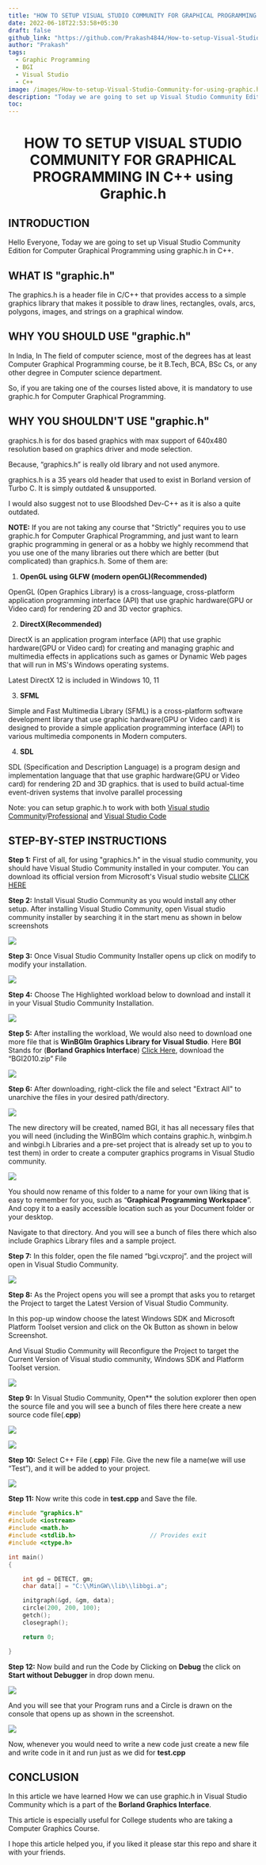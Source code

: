 ```yaml
---
title: "HOW TO SETUP VISUAL STUDIO COMMUNITY FOR GRAPHICAL PROGRAMMING IN C++ using Graphic.h"
date: 2022-06-18T22:53:58+05:30
draft: false
github_link: "https://github.com/Prakash4844/How-to-setup-Visual-Studio-Community-for-using-graphic.h-with-CPP"
author: "Prakash"
tags:
  - Graphic Programming
  - BGI
  - Visual Studio
  - C++
image: /images/How-to-setup-Visual-Studio-Community-for-using-graphic.h-with-CPP/Thumb.jpg
description: "Today we are going to set up Visual Studio Community Edition for Computer Graphical Programming using graphic.h in C++."
toc: 
---
```


<h1 align="center"> HOW TO SETUP VISUAL STUDIO COMMUNITY FOR GRAPHICAL PROGRAMMING IN C++ using Graphic.h</h1>

## **INTRODUCTION**
Hello Everyone, Today we are going to set up Visual Studio Community Edition for Computer Graphical Programming using graphic.h in C++. 

## **WHAT IS "graphic.h"** 
The graphics.h is a header file in C/C++ that provides access to a simple graphics library that makes it possible to draw lines, rectangles, ovals, arcs, polygons, images, and strings on a graphical window.

## **WHY YOU SHOULD USE "graphic.h"** 
In India, In The field of computer science, most of the degrees has at least Computer Graphical Programming course, be it B.Tech, BCA, BSc Cs, or any other degree in Computer science department.

So, if you are taking one of the courses listed above, it is mandatory to use graphic.h for Computer Graphical Programming. 

## **WHY YOU SHOULDN'T USE  "graphic.h"** 
graphics.h is for dos based graphics with max support of 640x480 resolution based on graphics driver and mode selection.

Because, “graphics.h” is really old library and not used anymore. 

graphics.h is a 35 years old header that used to exist in Borland version of Turbo C. It is simply outdated & unsupported. 

I would also suggest not to use Bloodshed Dev-C++ as it is also a quite outdated.


**NOTE:** If you are not taking any course that "Strictly" requires you to use graphic.h for Computer Graphical Programming, and just want to learn graphic programming in general or as a hobby we highly recommend that you use one of the many libraries out there which are better (but complicated) than graphics.h. Some of them are:


1. **OpenGL using GLFW (modern openGL)(Recommended)**

OpenGL (Open Graphics Library) is a cross-language, cross-platform application programming interface (API) that use graphic hardware(GPU or Video card) for rendering 2D and 3D vector graphics.

2. **DirectX(Recommended)**

DirectX is an application program interface (API) that use graphic hardware(GPU or Video card) for creating and managing graphic and multimedia effects in applications such as games or Dynamic Web pages that will run in MS's Windows operating systems.

Latest DirectX 12 is included in Windows 10, 11

3. **SFML**

Simple and Fast Multimedia Library (SFML) is a cross-platform software development library that use graphic hardware(GPU or Video card) it is designed to provide a simple application programming interface (API) to various multimedia components in Modern computers.

4. **SDL**

SDL (Specification and Description Language) is a program design and implementation language that that use graphic hardware(GPU or Video card) for rendering 2D and 3D graphics. that is used to build actual-time event-driven systems that involve parallel processing 

Note: you can setup graphic.h to work with both [Visual studio Community](https://visualstudio.microsoft.com/vs/community/)/[Professional](https://visualstudio.microsoft.com/vs/professional/) and [Visual Studio Code](https://code.visualstudio.com/)

## **STEP-BY-STEP INSTRUCTIONS**
**Step 1:** First of all, for using "graphics.h" in the visual studio community, you should have Visual Studio Community installed in your computer. You can download its official version from Microsoft's Visual studio website [CLICK HERE](https://visualstudio.microsoft.com/vs/community/)

**Step 2:** Install Visual Studio Community as you would install any other setup. After installing Visual Studio Community, open Visual studio community installer by searching it in the start menu as shown in below screenshots

![](/images/How-to-setup-Visual-Studio-Community-for-using-graphic.h-with-CPP/media/Open_VSCOmmunity.jpg)

**Step 3:** Once Visual Studio Community Installer opens up click on modify to modify your installation.

![](/images/How-to-setup-Visual-Studio-Community-for-using-graphic.h-with-CPP/media/VSCOmmunity_Installer_Modify.jpg)


**Step 4:** Choose The Highlighted workload below to download and install it in your Visual Studio Community Installation.

![](/images/How-to-setup-Visual-Studio-Community-for-using-graphic.h-with-CPP/media/Workload.png)

**Step 5:** After installing the workload, We would also need to download one more file that is **WinBGIm Graphics Library for Visual Studio**. Here **BGI** Stands for (**Borland Graphics Interface**) [Click Here](https://home.cs.colorado.edu/~main/bgi/visual/), download the “BGI2010.zip” File

![](/images/How-to-setup-Visual-Studio-Community-for-using-graphic.h-with-CPP/media/Download_winBGI.jpg)

**Step 6:** After downloading, right-click the file and select "Extract All" to unarchive the files in your desired path/directory.  

![](/images/How-to-setup-Visual-Studio-Community-for-using-graphic.h-with-CPP/media/Extract_winBGI.jpg)

The new directory will be created, named BGI, it has all necessary files that you will need (including the WinBGIm which contains graphic.h, winbgim.h and winbgi.h Libraries and a pre-set project that is already set up to you to test them) in order to create a computer graphics programs in Visual Studio community. 

![](/images/How-to-setup-Visual-Studio-Community-for-using-graphic.h-with-CPP/media/Graphics_Workspace.jpg)


You should now rename of this folder to a name for your own liking that is easy to remember for you, such as “**Graphical Programming Workspace**”. And copy it to a easily accessible location such as your Document folder or your desktop. 


Navigate to that directory. And you will see a bunch of files there which also include Graphics Library files and a sample project.


**Step 7:** In this folder, open the file named “bgi.vcxproj”. and the project will open in Visual Studio Community.


![](/images/How-to-setup-Visual-Studio-Community-for-using-graphic.h-with-CPP/media/BGI_Project.jpg)



**Step 8:** As the Project opens you will see a prompt that asks you to retarget the Project to target the Latest Version of Visual Studio Community. 


In this pop-up window choose the latest Windows SDK and Microsoft Platform Toolset version and click on the Ok Button as shown in below Screenshot.

And Visual Studio Community will Reconfigure the Project to target the Current Version of Visual studio community, Windows SDK and Platform Toolset version.



![](/images/How-to-setup-Visual-Studio-Community-for-using-graphic.h-with-CPP/media/Retarget_Project.jpg)

**Step 9:** In Visual Studio Community, Open** the solution explorer then open the source file and you will see a bunch of files there here create a new source code file(.**cpp**)

![](/images/How-to-setup-Visual-Studio-Community-for-using-graphic.h-with-CPP/media/Sol_Explorer.jpg)

![](/images/How-to-setup-Visual-Studio-Community-for-using-graphic.h-with-CPP/media/New_Source_File.jpg)

**Step 10:** Select C++ File (.**cpp**) File. Give the new file a name(we will use “Test”), and it will be added to your project.

![](/images/How-to-setup-Visual-Studio-Community-for-using-graphic.h-with-CPP/media/test_file.jpg)

**Step 11:** Now write this code in **test.cpp** and Save the file.


```cpp
#include "graphics.h"
#include <iostream>
#include <math.h>
#include <stdlib.h>                     // Provides exit
#include <ctype.h>  

int main()
{

    int gd = DETECT, gm;
    char data[] = "C:\\MinGW\\lib\\libbgi.a";

    initgraph(&gd, &gm, data);
    circle(200, 200, 100);
    getch();
    closegraph();

    return 0;

}
```

**Step 12:** Now build and run the Code by Clicking on **Debug** the click on **Start without Debugger** in drop down menu.


![](/images/How-to-setup-Visual-Studio-Community-for-using-graphic.h-with-CPP/media/Run_without_debugger.jpg)

And you will see that your Program runs and a Circle is drawn on the console that opens up as shown in the screenshot.

![](/images/How-to-setup-Visual-Studio-Community-for-using-graphic.h-with-CPP/media/Drawn_Circle.jpg)


Now, whenever you would need to write a new code just create a new file and write code in it and run just as we did for **test.cpp**

## **CONCLUSION**
In this article we have learned How we can use graphic.h in Visual Studio Community which is a part of the **Borland Graphics Interface**.

This article is especially useful for College students who are taking a Computer Graphics Course.

I hope this article helped you, if you liked it please star this repo and share it with your friends.


